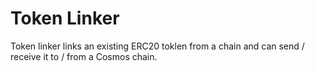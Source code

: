 # Token Linker
Token linker links an existing ERC20 toklen from a chain and can send / receive it to / from a Cosmos chain.
